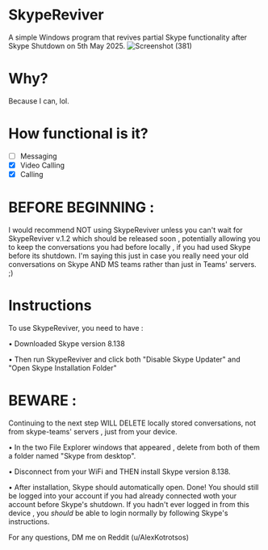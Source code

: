 # SkypeReviver
A simple Windows program that revives partial Skype functionality after Skype Shutdown on 5th May 2025.
![Screenshot (381)](https://github.com/user-attachments/assets/06f58afa-1c94-433a-a2ea-20b57f21c9f7)

# Why?
Because I can, lol.

# How functional is it?
- [ ]  Messaging
- [X]  Video Calling
- [X]  Calling

# BEFORE BEGINNING :

I would recommend NOT using SkypeReviver unless you can't wait for 
SkypeReviver v.1.2 which should be released soon , potentially allowing you to keep the conversations
you had before locally , if you had used Skype before its shutdown. I'm saying this just in case you really need your
old conversations on Skype AND MS teams rather than just in Teams' servers. ;)

# Instructions

To use SkypeReviver, you need to have :

• Downloaded Skype version 8.138

• Then run SkypeReviver and click both "Disable Skype Updater" and "Open Skype Installation Folder"

# BEWARE : 

Continuing to the next step WILL DELETE locally stored conversations,
not from skype-teams' servers , just from your device.

• In the two File Explorer windows that appeared , delete from both of them a folder named "Skype from desktop".

• Disconnect from your WiFi and THEN install Skype version 8.138.

• After installation, Skype should automatically open.
Done! You should still be logged into your account if you had already connected woth your account before Skype's shutdown.
If you hadn't ever logged in from this device , you *should* be able to login normally by following Skype's instructions.

For any questions, DM me on Reddit (u/AlexKotrotsos)
